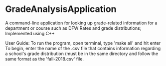 # GradeAnalysisApplication
 A command-line application for looking up grade-related information for a department or course such as DFW Rates and grade distributions; Implemented using C++
 
 User Guide:
 To run the program, open terminal, type 'make all' and hit enter
 To begin, enter the name of the .csv file that contains information regarding a school's grade distribution (must be in the     same directory and follow the same format as the 'fall-2018.csv' file. 
 
 
